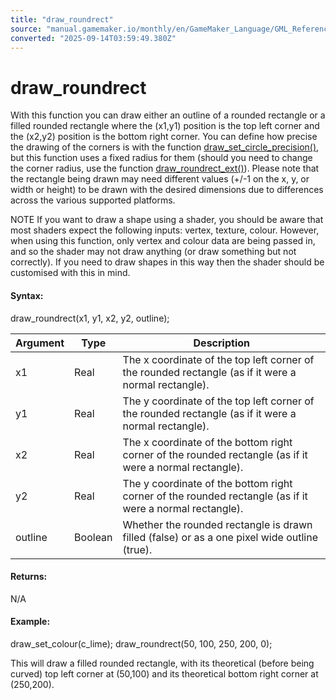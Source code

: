 ```yaml
---
title: "draw_roundrect"
source: "manual.gamemaker.io/monthly/en/GameMaker_Language/GML_Reference/Drawing/Basic_Forms/draw_roundrect.htm"
converted: "2025-09-14T03:59:49.380Z"
---
```


# draw\_roundrect

With this function you can draw either an outline of a rounded rectangle or a filled rounded rectangle where the (x1,y1) position is the top left corner and the (x2,y2) position is the bottom right corner. You can define how precise the drawing of the corners is with the function [draw\_set\_circle\_precision()](../../../../../../../GameMaker_Language/GML_Reference/Drawing/Basic_Forms/draw_set_circle_precision.md), but this function uses a fixed radius for them (should you need to change the corner radius, use the function [draw\_roundrect\_ext()](draw_roundrect_ext.md)). Please note that the rectangle being drawn may need different values (+/-1 on the x, y, or width or height) to be drawn with the desired dimensions due to differences across the various supported platforms.

NOTE If you want to draw a shape using a shader, you should be aware that most shaders expect the following inputs: vertex, texture, colour. However, when using this function, only vertex and colour data are being passed in, and so the shader may not draw anything (or draw something but not correctly). If you need to draw shapes in this way then the shader should be customised with this in mind.

#### Syntax:

draw\_roundrect(x1, y1, x2, y2, outline);

| Argument | Type | Description |
| --- | --- | --- |
| x1 | Real | The x coordinate of the top left corner of the rounded rectangle (as if it were a normal rectangle). |
| y1 | Real | The y coordinate of the top left corner of the rounded rectangle (as if it were a normal rectangle). |
| x2 | Real | The x coordinate of the bottom right corner of the rounded rectangle (as if it were a normal rectangle). |
| y2 | Real | The y coordinate of the bottom right corner of the rounded rectangle (as if it were a normal rectangle). |
| outline | Boolean | Whether the rounded rectangle is drawn filled (false) or as a one pixel wide outline (true). |

#### Returns:

N/A

#### Example:

draw\_set\_colour(c\_lime);
draw\_roundrect(50, 100, 250, 200, 0);

This will draw a filled rounded rectangle, with its theoretical (before being curved) top left corner at (50,100) and its theoretical bottom right corner at (250,200).